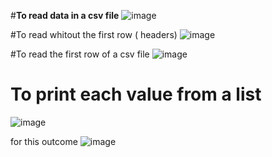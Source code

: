#**To read data in a csv file**
![image](https://user-images.githubusercontent.com/78506782/111400336-81c39c80-869d-11eb-801b-80ea659fb825.png)


#To read whitout the first row ( headers)
![image](https://user-images.githubusercontent.com/78506782/111400951-bedc5e80-869e-11eb-88c3-e35421630a48.png)




#To read the first row of a csv file
![image](https://user-images.githubusercontent.com/78506782/111400180-2abdc780-869d-11eb-8671-65b5e2c21124.png)


# To print each value from a list
![image](https://user-images.githubusercontent.com/78506782/111408411-a6bf0c00-86ab-11eb-9dde-357abcf0cff3.png)

for this outcome ![image](https://user-images.githubusercontent.com/78506782/111408521-c9e9bb80-86ab-11eb-865c-28ea8ce3df57.png)
